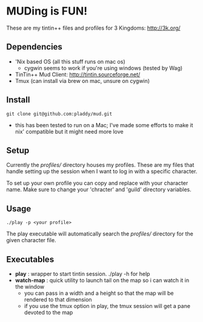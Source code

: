 # MUDing is FUN!

These are my tintin++ files and profiles for 3 Kingdoms: http://3k.org/

## Dependencies
- 'Nix based OS (all this stuff runs on mac os)
  - cygwin seems to work if you're using windows (tested by Wag)
- TinTin++ Mud Client: http://tintin.sourceforge.net/
- Tmux (can install via brew on mac, unsure on cygwin)

## Install
`git clone git@github.com:pladdy/mud.git`
- this has been tested to run on a Mac; I've made some efforts to make it
  nix' compatible but it might need more love

## Setup
Currently the *profiles/* directory houses my profiles.  These are my files that handle setting
up the session when I want to log in with a specific character.

To set up your own profile you can copy and replace with your character name.  Make sure to change
your 'chracter' and 'guild' directory variables.

## Usage
`./play -p <your profile>`

The play executable will automatically search the *profiles/* directory for the given character
file.

## Executables
- **play**      : wrapper to start tintin session.  ./play -h for help
- **watch-map** : quick utility to launch tail on the map so i can watch it in the window
  - you can pass in a width and a height so that the map will be rendered to that dimension
  - if you use the tmux option in play, the tmux session will get a pane devoted to the map
